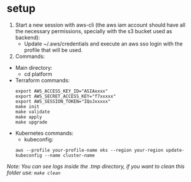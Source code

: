 # setup
1. Start a new session with aws-cli (the aws iam account should have all the necessary permissions, specially with the s3 bucket used as backend):
   - Update ~/.aws/credentials and execute an aws sso login with the profile that will be used.
2. Commands:
- Main directory:
   - cd platform
- Terraform commands:
   ```
   export AWS_ACCESS_KEY_ID="ASIAxxxx"
   export AWS_SECRET_ACCESS_KEY="f7xxxxx"
   export AWS_SESSION_TOKEN="IQoJxxxxx"
   make init
   make validate
   make apply
   make upgrade
   ```
- Kubernetes commands:
   - kubeconfig:
   ```
   aws --profile your-profile-name eks --region your-region update-kubeconfig --name cluster-name
   ```
*Note: You can see logs inside the .tmp directory, if you want to clean this folder use: `make clean`*
